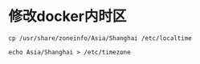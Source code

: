 # 修改docker内时区
```Plain Text
cp /usr/share/zoneinfo/Asia/Shanghai /etc/localtime
```
```Plain Text
echo Asia/Shanghai > /etc/timezone
```
